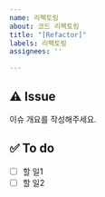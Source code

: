 ```yaml
---
name: 리펙토링
about: 코드 리펙토링
title: "[Refactor]"
labels: 리펙토링
assignees: ''

---
```


## ⚠️ Issue
이슈 개요를 작성해주세요.

## ✅ To do
- [ ] 할 일1
- [ ] 할 일2
